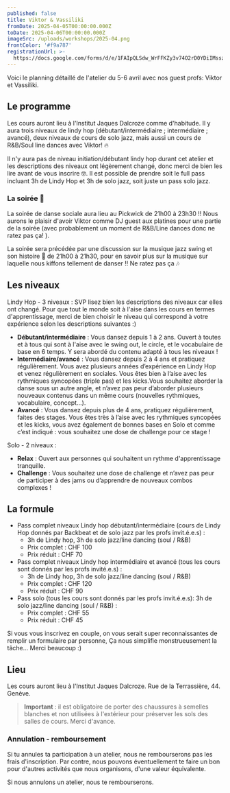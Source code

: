 ```yaml
---
published: false
title: Viktor & Vassiliki
fromDate: 2025-04-05T00:00:00.000Z
toDate: 2025-04-06T00:00:00.000Z
imageSrc: /uploads/workshops/2025-04.png
frontColor: '#f9a787'
registrationUrl: >-
  https://docs.google.com/forms/d/e/1FAIpQLSdw_WrFFKZy3v74O2rD0YDiIMssz1b_wHKalcEdY1iPTiZQPQ/viewform?hl=fr
---
```


Voici le planning détaillé de l'atelier du 5-6 avril avec nos guest profs: Viktor et Vassiliki.

## Le programme

Les cours auront lieu à l'Institut Jaques Dalcroze comme d'habitude. Il y aura trois niveaux de lindy hop (débutant/intermédiaire ; intermédiaire ; avancé), deux niveaux de cours de solo jazz, mais aussi un cours de R&B/Soul line dances avec Viktor! 🔥

Il n'y aura pas de niveau initiation/débutant lindy hop durant cet atelier et les descriptions des niveaux ont légèrement changé, donc merci de bien les lire avant de vous inscrire 🤓. Il est possible de prendre soit le full pass incluant 3h de Lindy Hop et 3h de solo jazz, soit juste un pass solo jazz.

### La soirée 🪩

La soirée de danse sociale aura lieu au Pickwick de 21h00 à 23h30 !! Nous aurons le plaisir d'avoir Viktor comme DJ guest aux platines pour une partie de la soirée (avec probablement un moment de R&B/Line dances donc ne ratez pas ça! ).

La soirée sera précédée par une discussion sur la musique jazz swing et son histoire 🎺 de 21h00 à 21h30, pour en savoir plus sur la musique sur laquelle nous kiffons tellement de danser !! Ne ratez pas ça 🎶

## Les niveaux

Lindy Hop - 3 niveaux : SVP lisez bien les descriptions des niveaux car elles ont changé. Pour que tout le monde soit à l'aise dans les cours en termes d'apprentissage, merci de bien choisir le niveau qui correspond à votre expérience selon les descriptions suivantes :) 

- **Débutant/intermédiaire** : Vous dansez depuis 1 à 2 ans. Ouvert à toutes et à tous qui sont à l'aise avec le swing out, le circle, et le vocabulaire de base en 6 temps. Y sera abordé du contenu adapté à tous les niveaux ! 
- **Intermédiaire/avancé** : Vous dansez depuis 2 à 4 ans et pratiquez régulièrement. Vous avez plusieurs années d’expérience en Lindy Hop et venez régulièrement en sociales. Vous êtes bien à l’aise avec les rythmiques syncopées (triple pas) et les kicks.Vous souhaitez aborder la danse sous un autre angle, et n’avez pas peur d’aborder plusieurs nouveaux contenus dans un même cours (nouvelles rythmiques, vocabulaire, concept...). 
- **Avancé** : Vous dansez depuis plus de 4 ans, pratiquez régulièrement, faites des stages. Vous êtes très à l’aise avec les rythmiques syncopées et les kicks, vous avez également de bonnes bases en Solo et comme c’est indiqué : vous souhaitez une dose de challenge pour ce stage ! 

Solo - 2 niveaux :

- **Relax** : Ouvert aux personnes qui souhaitent un rythme d'apprentissage tranquille. 
- **Challenge** : Vous souhaitez une dose de challenge et n’avez pas peur de participer à des jams ou d’apprendre de nouveaux combos complexes !

## La formule

- Pass complet niveaux Lindy hop débutant/intermédiaire (cours de Lindy Hop donnés par Backbeat et de solo jazz par les profs invit.é.e.s) :
  - 3h de Lindy hop, 3h de solo jazz/line dancing (soul / R&B)
  - Prix complet : CHF 100
  - Prix réduit : CHF 70
- Pass complet niveaux Lindy hop intermédiaire et avancé (tous les cours sont donnés par les profs invité.e.s) :
  - 3h de Lindy hop, 3h de solo jazz/line dancing (soul / R&B)
  - Prix complet : CHF 120
  - Prix réduit : CHF 90
- Pass solo (tous les cours sont donnés par les profs invit.é.e.s): 3h de solo jazz/line dancing (soul / R&B) :
  - Prix complet : CHF 55
  - Prix réduit : CHF 45 

Si vous vous inscrivez en couple, on vous serait super reconnaissantes de remplir un formulaire par personne, Ça nous simplifie monstrueusement la tâche... Merci beaucoup :) 

## Lieu

Les cours auront lieu à l'Institut Jaques Dalcroze. Rue de la Terrassière, 44. Genève. 

> **Important** : il est obligatoire de porter des chaussures à semelles blanches et non utilisées à l'extérieur pour préserver les sols des salles de cours. Merci d'avance. 

### Annulation - remboursement

Si tu annules ta participation à un atelier, nous ne rembourserons pas les frais d'inscription. Par contre, nous pouvons éventuellement te faire un bon pour d'autres activités que nous organisons, d'une valeur équivalente.

Si nous annulons un atelier, nous te rembourserons. 

